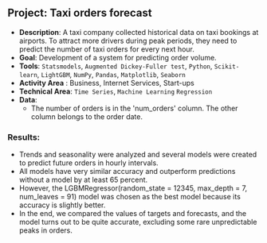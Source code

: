 ## Project: Taxi orders forecast
* **Description**: A taxi company collected historical data on taxi bookings at airports. To attract more drivers during peak periods, they need to predict the number of taxi orders for every next hour. 
* **Goal**: Development of a system for predicting order volume.
* **Tools**: `Statsmodels`, `Augmented Dickey-Fuller test`, `Python`, `Scikit-learn`, `LightGBM`, `NumPy`, `Pandas`, `Matplotlib`, `Seaborn`
* **Activity Area** : Business, Internet Services, Start-ups
* **Technical Area**: `Time Series`, `Machine Learning` `Regression`
* **Data**:
  - The number of orders is in the 'num_orders' column. The other column belongs to the order date. 
  
### Results:
- Trends and seasonality were analyzed and several models were created to predict future orders in hourly intervals. 
- All models have very similar accuracy and outperform predictions without a model by at least 65 percent.
- However, the LGBMRegressor(random_state = 12345, max_depth = 7, num_leaves = 91) model was chosen as the best model because its accuracy is slightly better.
- In the end, we compared the values of targets and forecasts, and the model turns out to be quite accurate, excluding some rare unpredictable peaks in orders.
